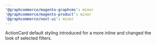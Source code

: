 ```yaml
---
'@graphcommerce/magento-graphcms': minor
'@graphcommerce/magento-product': minor
'@graphcommerce/next-ui': minor
---
```


ActionCard default styling introduced for a more inline and changed the look of selected filters.
